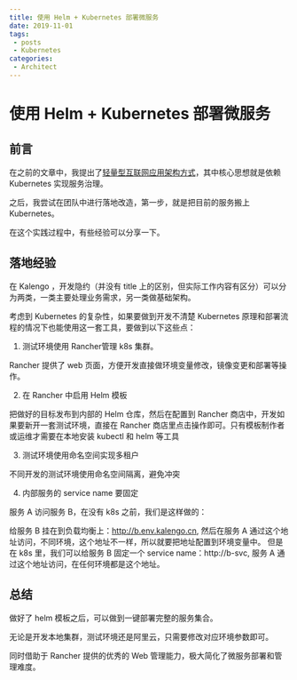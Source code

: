```yaml
---
title: 使用 Helm + Kubernetes 部署微服务
date: 2019-11-01
tags:
 - posts
 - Kubernetes
categories: 
 - Architect
---
```

# 使用 Helm + Kubernetes 部署微服务

## 前言

在之前的文章中，我提出了[轻量型互联网应用架构方式](http://myfjdthink.com/2019/10/11/%e8%bd%bb%e9%87%8f%e5%9e%8b%e4%ba%92%e8%81%94%e7%bd%91%e5%ba%94%e7%94%a8%e6%9e%b6%e6%9e%84%e6%96%b9%e5%bc%8f/)，其中核心思想就是依赖 Kubernetes 实现服务治理。

之后，我尝试在团队中进行落地改造，第一步，就是把目前的服务搬上 Kubernetes。

在这个实践过程中，有些经验可以分享一下。

## 落地经验

在 Kalengo ，开发隐约（并没有 title 上的区别，但实际工作内容有区分）可以分为两类，一类主要处理业务需求，另一类做基础架构。

考虑到 Kubernetes 的复杂性，如果要做到开发不清楚 Kubernetes 原理和部署流程的情况下也能使用这一套工具，要做到以下这些点：

1. 测试环境使用 Rancher管理 k8s 集群。

Rancher 提供了 web 页面，方便开发直接做环境变量修改，镜像变更和部署等操作。

2. 在 Rancher 中启用 Helm 模板

把做好的目标发布到内部的 Helm 仓库，然后在配置到 Rancher 商店中，开发如果要新开一套测试环境，直接在 Rancher 商店里点击操作即可。只有模板制作者或运维才需要在本地安装 kubectl 和 helm 等工具

3. 测试环境使用命名空间实现多租户

不同开发的测试环境使用命名空间隔离，避免冲突

4. 内部服务的 service name 要固定

服务 A 访问服务 B，在没有 k8s 之前，我们是这样做的：

给服务 B 挂在到负载均衡上：http://b.env.kalengo.cn, 然后在服务 A 通过这个地址访问，不同环境，这个地址不一样，所以就要把地址配置到环境变量中。
但是在 k8s 里，我们可以给服务 B 固定一个 service name：http://b-svc, 服务 A 通过这个地址访问，在任何环境都是这个地址。

## 总结

做好了 helm 模板之后，可以做到一键部署完整的服务集合。

无论是开发本地集群，测试环境还是阿里云，只需要修改对应环境参数即可。

同时借助于 Rancher 提供的优秀的 Web 管理能力，极大简化了微服务部署和管理难度。


